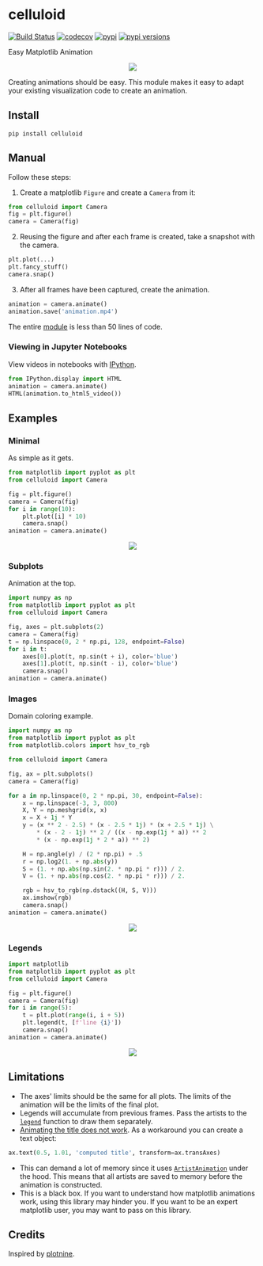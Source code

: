 # celluloid

[![Build Status](https://travis-ci.com/jwkvam/celluloid.svg?branch=master)](https://travis-ci.com/jwkvam/celluloid)
[![codecov](https://codecov.io/gh/jwkvam/celluloid/branch/master/graph/badge.svg)](https://codecov.io/gh/jwkvam/celluloid)
[![pypi](https://badge.fury.io/py/celluloid.svg)](https://pypi.org/project/celluloid/)
[![pypi versions](https://img.shields.io/pypi/pyversions/celluloid.svg)](https://pypi.org/project/celluloid/)

Easy Matplotlib Animation

<p align="center">
  <a href="https://github.com/jwkvam/celluloid/blob/master/examples/sines.py">
    <img src="https://user-images.githubusercontent.com/86304/48657442-9c11e080-e9e5-11e8-9f54-f46a960be7dd.gif">
  </a>
</p>

Creating animations should be easy.
This module makes it easy to adapt your existing visualization code to create an animation.

## Install

```
pip install celluloid
```

## Manual

Follow these steps:

1. Create a matplotlib `Figure` and create a `Camera` from it:

```python
from celluloid import Camera
fig = plt.figure()
camera = Camera(fig)
```

2. Reusing the figure and after each frame is created, take a snapshot with the camera.

```python
plt.plot(...)
plt.fancy_stuff()
camera.snap()
```

3. After all frames have been captured, create the animation.

```python
animation = camera.animate()
animation.save('animation.mp4')
```

The entire [module](https://github.com/jwkvam/celluloid/blob/master/celluloid.py) is less than 50 lines of code.

### Viewing in Jupyter Notebooks

View videos in notebooks with [IPython](https://ipython.readthedocs.io/en/stable/api/generated/IPython.display.html#IPython.display.HTML).

```python
from IPython.display import HTML
animation = camera.animate()
HTML(animation.to_html5_video())
```

## Examples

### Minimal

As simple as it gets.

```python
from matplotlib import pyplot as plt
from celluloid import Camera

fig = plt.figure()
camera = Camera(fig)
for i in range(10):
    plt.plot([i] * 10)
    camera.snap()
animation = camera.animate()
```

<p align="center">
  <a href="https://github.com/jwkvam/celluloid/blob/master/examples/simple.py">
    <img src="https://user-images.githubusercontent.com/86304/48666133-66660980-ea70-11e8-9024-b167c21a5e83.gif">
  </a>
</p>

### Subplots

Animation at the top.

```python
import numpy as np
from matplotlib import pyplot as plt
from celluloid import Camera

fig, axes = plt.subplots(2)
camera = Camera(fig)
t = np.linspace(0, 2 * np.pi, 128, endpoint=False)
for i in t:
    axes[0].plot(t, np.sin(t + i), color='blue')
    axes[1].plot(t, np.sin(t - i), color='blue')
    camera.snap()
animation = camera.animate()
```

### Images

Domain coloring example.

```python
import numpy as np
from matplotlib import pyplot as plt
from matplotlib.colors import hsv_to_rgb

from celluloid import Camera

fig, ax = plt.subplots()
camera = Camera(fig)

for a in np.linspace(0, 2 * np.pi, 30, endpoint=False):
    x = np.linspace(-3, 3, 800)
    X, Y = np.meshgrid(x, x)
    x = X + 1j * Y
    y = (x ** 2 - 2.5) * (x - 2.5 * 1j) * (x + 2.5 * 1j) \
        * (x - 2 - 1j) ** 2 / ((x - np.exp(1j * a)) ** 2
        * (x - np.exp(1j * 2 * a)) ** 2)

    H = np.angle(y) / (2 * np.pi) + .5
    r = np.log2(1. + np.abs(y))
    S = (1. + np.abs(np.sin(2. * np.pi * r))) / 2.
    V = (1. + np.abs(np.cos(2. * np.pi * r))) / 2.

    rgb = hsv_to_rgb(np.dstack((H, S, V)))
    ax.imshow(rgb)
    camera.snap()
animation = camera.animate()
```

<p align="center">
  <a href="https://github.com/jwkvam/celluloid/blob/master/examples/complex.py">
    <img src="https://user-images.githubusercontent.com/86304/48747098-f483f080-ec26-11e8-9734-c409e9b0c9ec.gif">
  </a>
</p>

### Legends

```python
import matplotlib
from matplotlib import pyplot as plt
from celluloid import Camera

fig = plt.figure()
camera = Camera(fig)
for i in range(5):
    t = plt.plot(range(i, i + 5))
    plt.legend(t, [f'line {i}'])
    camera.snap()
animation = camera.animate()
```

<p align="center">
  <a href="https://github.com/jwkvam/celluloid/blob/master/examples/legends.py">
    <img src="https://user-images.githubusercontent.com/86304/48750564-9100bf80-ec34-11e8-87fb-bc5c7ddcc6e7.gif">
  </a>
</p>

## Limitations

- The axes' limits should be the same for all plots. The limits of the animation will be the limits of the final plot.
- Legends will accumulate from previous frames. Pass the artists to the [`legend`](https://matplotlib.org/api/_as_gen/matplotlib.pyplot.legend.html) function to draw them separately.
- [Animating the title does not work](https://stackoverflow.com/questions/47421486/matplotlib-artist-animation-title-or-text-not-changing). As a workaround you can create a text object:   
```python
ax.text(0.5, 1.01, 'computed title', transform=ax.transAxes)
```
- This can demand a lot of memory since it uses [`ArtistAnimation`](https://matplotlib.org/api/_as_gen/matplotlib.animation.ArtistAnimation.html) under the hood. This means that all artists are saved to memory before the animation is constructed.
- This is a black box. If you want to understand how matplotlib animations work, using this library may hinder you. If you want to be an expert matplotlib user, you may want to pass on this library.

## Credits

Inspired by [plotnine](https://github.com/has2k1/plotnine/blob/master/plotnine/animation.py).
